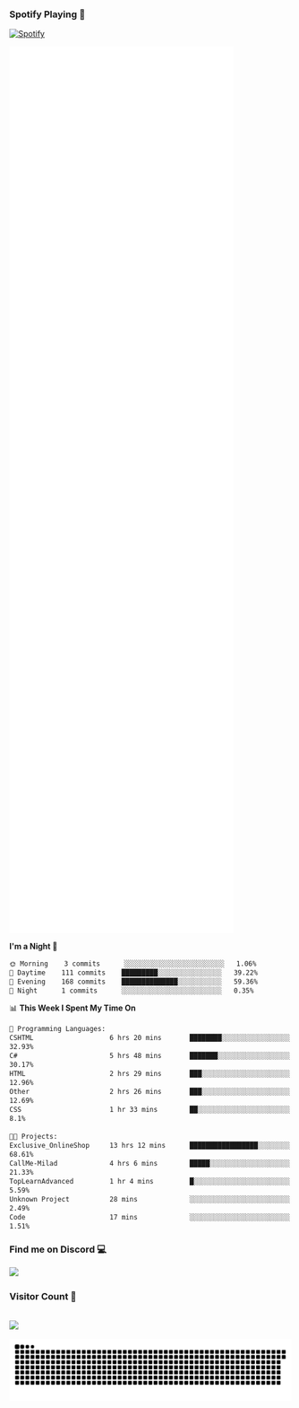 ### Spotify Playing 🎵
[![Spotify](https://spotify-livestats-callme-milad.vercel.app/api/spotify)](https://open.spotify.com/user/314mrt6dxn5cqoxklh3thbwlr6by)

<img align="center" src="/github-metrics.svg" alt="Metrics" width="400">

<!--START_SECTION:waka-->
**I'm a Night 🦉** 

```text
🌞 Morning    3 commits      ░░░░░░░░░░░░░░░░░░░░░░░░░   1.06% 
🌆 Daytime    111 commits    █████████░░░░░░░░░░░░░░░░   39.22% 
🌃 Evening    168 commits    ██████████████░░░░░░░░░░░   59.36% 
🌙 Night      1 commits      ░░░░░░░░░░░░░░░░░░░░░░░░░   0.35%

```


📊 **This Week I Spent My Time On** 

```text
💬 Programming Languages: 
CSHTML                   6 hrs 20 mins       ████████░░░░░░░░░░░░░░░░░   32.93% 
C#                       5 hrs 48 mins       ███████░░░░░░░░░░░░░░░░░░   30.17% 
HTML                     2 hrs 29 mins       ███░░░░░░░░░░░░░░░░░░░░░░   12.96% 
Other                    2 hrs 26 mins       ███░░░░░░░░░░░░░░░░░░░░░░   12.69% 
CSS                      1 hr 33 mins        ██░░░░░░░░░░░░░░░░░░░░░░░   8.1%

🐱‍💻 Projects: 
Exclusive_OnlineShop     13 hrs 12 mins      █████████████████░░░░░░░░   68.61% 
CallMe-Milad             4 hrs 6 mins        █████░░░░░░░░░░░░░░░░░░░░   21.33% 
TopLearnAdvanced         1 hr 4 mins         █░░░░░░░░░░░░░░░░░░░░░░░░   5.59% 
Unknown Project          28 mins             ░░░░░░░░░░░░░░░░░░░░░░░░░   2.49% 
Code                     17 mins             ░░░░░░░░░░░░░░░░░░░░░░░░░   1.51%

```


<!--END_SECTION:waka-->

### Find me on Discord 💻
<a href="https://discord.gg/pQVcABAxAy" rel="nofollow"> 
  <img src="https://discord.c99.nl/widget/theme-3/977957889358573609.png" data-canonical-src="https://discord.c99.nl/widget/theme-3/977957889358573609.png" style="max-width: 100%;"></a>

### Visitor Count 🔢
<p align="left"> 
  <br>
  <img src="https://profile-counter.glitch.me/callme-devil/count.svg" />
</p>

<img src="https://github.com/callme-devil/callme-devil/blob/output/github-contribution-grid-snake.svg" alt="snake" style="max-width: 100%;">
